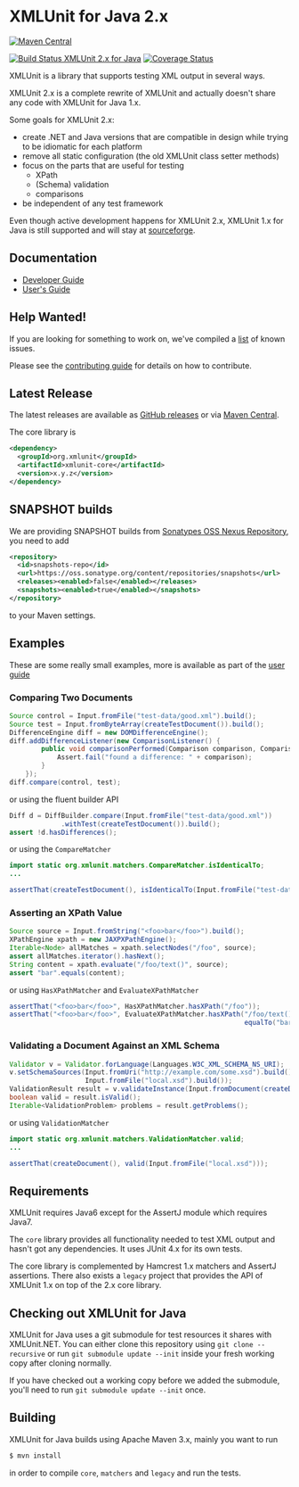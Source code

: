 XMLUnit for Java 2.x
====================

[![Maven Central](https://maven-badges.herokuapp.com/maven-central/org.xmlunit/xmlunit-core/badge.svg)](https://maven-badges.herokuapp.com/maven-central/org.xmlunit/xmlunit-core)

[![Build Status XMLUnit 2.x for Java](https://travis-ci.org/xmlunit/xmlunit.svg?branch=master)](https://travis-ci.org/xmlunit/xmlunit) [![Coverage Status](https://coveralls.io/repos/xmlunit/xmlunit/badge.svg)](https://coveralls.io/r/xmlunit/xmlunit)

XMLUnit is a library that supports testing XML output in several ways.

XMLUnit 2.x is a complete rewrite of XMLUnit and actually doesn't
share any code with XMLUnit for Java 1.x.

Some goals for XMLUnit 2.x:

* create .NET and Java versions that are compatible in design while
  trying to be idiomatic for each platform
* remove all static configuration (the old XMLUnit class setter methods)
* focus on the parts that are useful for testing
  - XPath
  - (Schema) validation
  - comparisons
* be independent of any test framework

Even though active development happens for XMLUnit 2.x, XMLUnit 1.x
for Java is still supported and will stay at
[sourceforge](https://sourceforge.net/projects/xmlunit/).

## Documentation

* [Developer Guide](https://github.com/xmlunit/xmlunit/wiki)
* [User's Guide](https://github.com/xmlunit/user-guide/wiki)

## Help Wanted!

If you are looking for something to work on, we've compiled a
[list](HELP_WANTED.md) of known issues.

Please see the [contributing guide](CONTRIBUTING.md) for details on
how to contribute.

## Latest Release

The latest releases are available as
[GitHub releases](https://github.com/xmlunit/xmlunit/releases) or via
[Maven Central](http://search.maven.org/#search|ga|1|org.xmlunit).

The core library is

```xml
<dependency>
  <groupId>org.xmlunit</groupId>
  <artifactId>xmlunit-core</artifactId>
  <version>x.y.z</version>
</dependency>
```

## SNAPSHOT builds

We are providing SNAPSHOT builds from
[Sonatypes OSS Nexus Repository](https://oss.sonatype.org/content/repositories/snapshots/org/xmlunit/),
you need to add

```xml
<repository>
  <id>snapshots-repo</id>
  <url>https://oss.sonatype.org/content/repositories/snapshots</url>
  <releases><enabled>false</enabled></releases>
  <snapshots><enabled>true</enabled></snapshots>
</repository>
```

to your Maven settings.

## Examples

These are some really small examples, more is available as part of the
[user guide](https://github.com/xmlunit/user-guide/wiki)

### Comparing Two Documents

```java
Source control = Input.fromFile("test-data/good.xml").build();
Source test = Input.fromByteArray(createTestDocument()).build();
DifferenceEngine diff = new DOMDifferenceEngine();
diff.addDifferenceListener(new ComparisonListener() {
        public void comparisonPerformed(Comparison comparison, ComparisonResult outcome) {
            Assert.fail("found a difference: " + comparison);
        }
    });
diff.compare(control, test);
```

or using the fluent builder API

```java
Diff d = DiffBuilder.compare(Input.fromFile("test-data/good.xml"))
             .withTest(createTestDocument()).build();
assert !d.hasDifferences();
```

or using the `CompareMatcher`

```java
import static org.xmlunit.matchers.CompareMatcher.isIdenticalTo;
...

assertThat(createTestDocument(), isIdenticalTo(Input.fromFile("test-data/good.xml")));
```

### Asserting an XPath Value

```java
Source source = Input.fromString("<foo>bar</foo>").build();
XPathEngine xpath = new JAXPXPathEngine();
Iterable<Node> allMatches = xpath.selectNodes("/foo", source);
assert allMatches.iterator().hasNext();
String content = xpath.evaluate("/foo/text()", source);
assert "bar".equals(content);
```

or using `HasXPathMatcher` and `EvaluateXPathMatcher`

```java
assertThat("<foo>bar</foo>", HasXPathMatcher.hasXPath("/foo"));
assertThat("<foo>bar</foo>", EvaluateXPathMatcher.hasXPath("/foo/text()",
                                                           equalTo("bar")));
```

### Validating a Document Against an XML Schema

```java
Validator v = Validator.forLanguage(Languages.W3C_XML_SCHEMA_NS_URI);
v.setSchemaSources(Input.fromUri("http://example.com/some.xsd").build(),
                   Input.fromFile("local.xsd").build());
ValidationResult result = v.validateInstance(Input.fromDocument(createDocument()).build());
boolean valid = result.isValid();
Iterable<ValidationProblem> problems = result.getProblems();
```

or using `ValidationMatcher`

```java
import static org.xmlunit.matchers.ValidationMatcher.valid;
...

assertThat(createDocument(), valid(Input.fromFile("local.xsd")));
```

## Requirements

XMLUnit requires Java6 except for the AssertJ module which requires
Java7.

The `core` library provides all functionality needed to test XML
output and hasn't got any dependencies.  It uses JUnit 4.x for its own
tests.

The core library is complemented by Hamcrest 1.x matchers and AssertJ
assertions.  There also exists a `legacy` project that provides the
API of XMLUnit 1.x on top of the 2.x core library.

## Checking out XMLUnit for Java

XMLUnit for Java uses a git submodule for test resources it shares
with XMLUnit.NET.  You can either clone this repository using `git
clone --recursive` or run `git submodule update --init` inside
your fresh working copy after cloning normally.

If you have checked out a working copy before we added the submodule,
you'll need to run `git submodule update --init` once.

## Building

XMLUnit for Java builds using Apache Maven 3.x, mainly you want to run

```sh
$ mvn install
```

in order to compile `core`, `matchers` and `legacy` and run the
tests.
